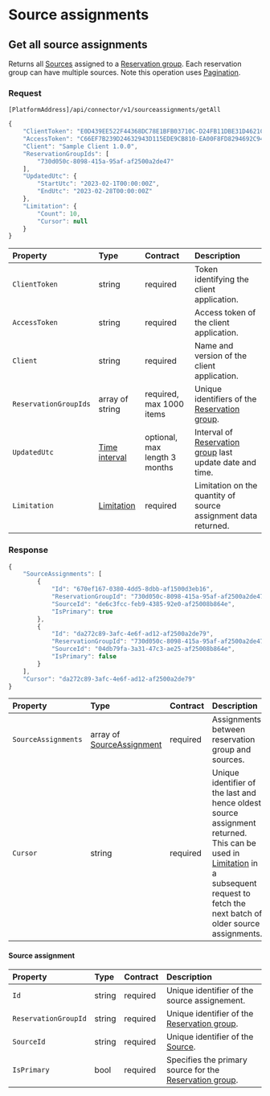 # Source assignments

## Get all source assignments

Returns all [Sources](sources.md#source) assigned to a [Reservation group](reservations.md#reservation-group). Each reservation group can have multiple sources. Note this operation uses [Pagination](../guidelines/pagination.md).

### Request

`[PlatformAddress]/api/connector/v1/sourceassignments/getAll`

```javascript
{
    "ClientToken": "E0D439EE522F44368DC78E1BFB03710C-D24FB11DBE31D4621C4817E028D9E1D",
    "AccessToken": "C66EF7B239D24632943D115EDE9CB810-EA00F8FD8294692C940F6B5A8F9453D",
    "Client": "Sample Client 1.0.0",
    "ReservationGroupIds": [
        "730d050c-8098-415a-95af-af2500a2de47"
    ],
    "UpdatedUtc": {
        "StartUtc": "2023-02-1T00:00:00Z",
        "EndUtc": "2023-02-28T00:00:00Z"
    },
    "Limitation": {
        "Count": 10,
        "Cursor": null
    }
}
```

| Property | Type | Contract | Description |
| :-- | :-- | :-- | :-- |
| `ClientToken` | string | required | Token identifying the client application. |
| `AccessToken` | string | required | Access token of the client application. |
| `Client` | string | required | Name and version of the client application. |
| `ReservationGroupIds` | array of string | required, max 1000 items | Unique identifiers of the [Reservation group](reservations.md#reservation-group). |
| `UpdatedUtc` | [Time interval](_objects.md#time-interval) | optional, max length 3 months | Interval of [Reservation group](reservations.md#reservation-group) last update date and time. |
| `Limitation` | [Limitation](../guidelines/pagination.md#limitation) | required | Limitation on the quantity of source assignment data returned. |

### Response

```javascript
{
    "SourceAssignments": [
        {
            "Id": "670ef167-0380-4dd5-8dbb-af1500d3eb16",
            "ReservationGroupId": "730d050c-8098-415a-95af-af2500a2de47",
            "SourceId": "de6c3fcc-feb9-4385-92e0-af25008b864e",
            "IsPrimary": true
        },
        {
            "Id": "da272c89-3afc-4e6f-ad12-af2500a2de79",
            "ReservationGroupId": "730d050c-8098-415a-95af-af2500a2de47",
            "SourceId": "04db79fa-3a31-47c3-ae25-af25008b864e",
            "IsPrimary": false
        }
    ],
    "Cursor": "da272c89-3afc-4e6f-ad12-af2500a2de79"
}
```

| Property | Type | Contract | Description |
| :-- | :-- | :-- | :-- |
| `SourceAssignments` | array of [SourceAssignment](#source-assignment) | required | Assignments between reservation group and sources. |
| `Cursor` | string | required | Unique identifier of the last and hence oldest source assignment returned. This can be used in [Limitation](../guidelines/pagination.md#limitation) in a subsequent request to fetch the next batch of older source assignments. |

#### Source assignment

| Property | Type | Contract | Description |
| :-- | :-- | :-- | :-- |
| `Id` | string | required | Unique identifier of the source assignement. |
| `ReservationGroupId` | string | required | Unique identifier of the [Reservation group](reservations.md#reservation-group). |
| `SourceId` | string | required | Unique identifier of the [Source](sources.md#source). |
| `IsPrimary` | bool | required | Specifies the primary source for the [Reservation group](reservations.md#reservation-group). |
